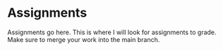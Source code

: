 # Assignments
Assignments go here. This is where I will look for assignments to grade. Make sure to merge your work into the main branch.
